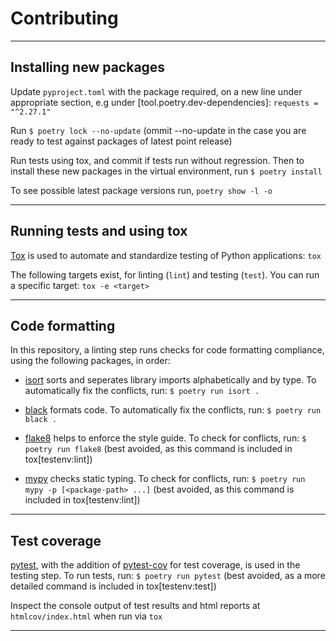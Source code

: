 # Contributing

___
## Installing new packages

Update `pyproject.toml` with the package required, on a new line under appropriate section, e.g under [tool.poetry.dev-dependencies]: `requests = "^2.27.1"`

Run `$ poetry lock --no-update` (ommit --no-update in the case you are ready to test against packages of latest point release)

Run tests using tox, and commit if tests run without regression. Then to install these new packages in the virtual environment, run `$ poetry install`

To see possible latest package versions run, `poetry show -l -o`

___
## Running tests and using tox

[Tox](https://tox.wiki/en/stable/) is used to automate and standardize testing of Python applications: `tox`

The following targets exist, for linting (`lint`) and testing
(`test`). You can run a specific target: `tox -e <target>`

___
## Code formatting

In this repository, a linting step runs checks for code formatting compliance,
using the following packages, in order:

- [isort](https://isort.readthedocs.io/en/stable/) sorts and seperates library
imports alphabetically and by type. To automatically fix the conflicts, run:
`$ poetry run isort .`

- [black](https://black.readthedocs.io/en/stable/) formats code. To
automatically fix the conflicts, run: `$ poetry run black .`

- [flake8](https://flake8.readthedocs.io/en/stable/) helps to enforce the
style guide. To check for conflicts, run: `$ poetry run flake8` (best avoided,
as this command is included in tox[testenv:lint])

- [mypy](https://mypy.readthedocs.io/en/stable/) checks static typing. To
check for conflicts, run: `$ poetry run mypy -p [<package-path> ...]`
(best avoided, as this command is included in tox[testenv:lint])

___
## Test coverage

[pytest](https://docs.pytest.org/en/stable/), with the addition of
[pytest-cov](https://pytest-cov.readthedocs.io/en/stable/) for test coverage,
is used in the testing step. To run tests, run: `$ poetry run pytest` (best
avoided, as a more detailed command is included in tox[testenv:test])

Inspect the console output of test results and html reports at
`htmlcov/index.html` when run via `tox`
___
